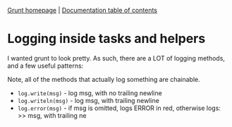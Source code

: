 [Grunt homepage](https://github.com/cowboy/grunt) | [Documentation table of contents](toc.md)

# Logging inside tasks and helpers

I wanted grunt to look pretty. As such, there are a LOT of logging methods, and a few useful patterns:

Note, all of the methods that actually log something are chainable.

* `log.write(msg)` - log msg, with no trailing newline
* `log.writeln(msg)` - log msg, with trailing newline
* `log.error(msg)` - if msg is omitted, logs ERROR in red, otherwise logs: >> msg, with trailing ne